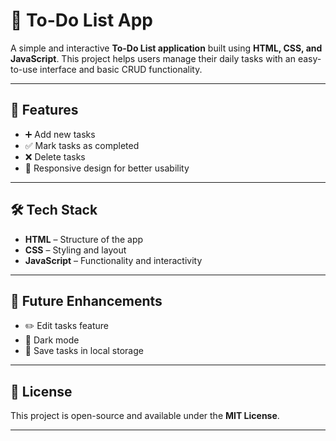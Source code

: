 

# 📝 To-Do List App

A simple and interactive **To-Do List application** built using **HTML, CSS, and JavaScript**.
This project helps users manage their daily tasks with an easy-to-use interface and basic CRUD functionality.

---

## 🚀 Features

* ➕ Add new tasks
* ✅ Mark tasks as completed
* ❌ Delete tasks
* 📱 Responsive design for better usability

---

## 🛠️ Tech Stack

* **HTML** – Structure of the app
* **CSS** – Styling and layout
* **JavaScript** – Functionality and interactivity

---


## 📌 Future Enhancements

* ✏️ Edit tasks feature
* 🌙 Dark mode
* 💾 Save tasks in local storage

---

## 📜 License

This project is open-source and available under the **MIT License**.

---

